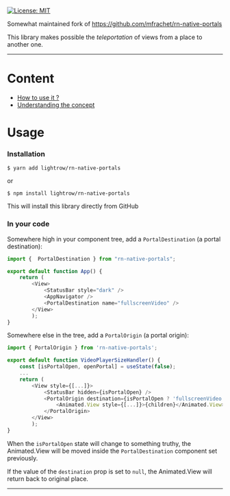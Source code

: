 [![License: MIT](https://img.shields.io/badge/License-MIT-yellow.svg)](https://opensource.org/licenses/MIT)

Somewhat maintained fork of https://github.com/mfrachet/rn-native-portals

This library makes possible the _teleportation_ of views from a place to another one.

---

# Content

- <a href="#usage">How to use it ?</a>
- [Understanding the concept](./docs/CONCEPT.md)

<h1 name="#usage">Usage</h1>

### Installation

```
$ yarn add lightrow/rn-native-portals
```
or
```
$ npm install lightrow/rn-native-portals
```
This will install this library directly from GitHub

### In your code

Somewhere high in your component tree, add a `PortalDestination` (a portal destination):

```javascript
import {  PortalDestination } from "rn-native-portals";

export default function App() {
	return (
		<View>
			<StatusBar style="dark" />
			<AppNavigator />
			<PortalDestination name="fullscreenVideo" />
		</View>
    	);
}
```

Somewhere else in the tree, add a `PortalOrigin` (a portal origin):

```javascript
import { PortalOrigin } from 'rn-native-portals';

export default function VideoPlayerSizeHandler() {
	const [isPortalOpen, openPortal] = useState(false);
	...
	return (
		<View style={[...]}>
			<StatusBar hidden={isPortalOpen} />
			<PortalOrigin destination={isPortalOpen ? 'fullscreenVideo' : null}>
				<Animated.View style={[...]}>{children}</Animated.View>
			</PortalOrigin>
		</View>
    	);
}
```
When the `isPortalOpen` state will change to something truthy, the Animated.View will be moved inside the `PortalDestination` component set
previously.

If the value of the `destination` prop is set to `null`, the Animated.View will return back to original place.

---
